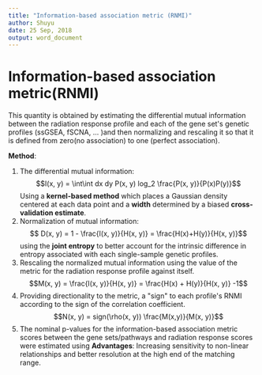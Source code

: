 ```yaml
---
title: "Information-based association metric (RNMI)"
author: Shuyu
date: 25 Sep, 2018
output: word_document
---
```

# Information-based association metric(RNMI)
This quantity is obtained by estimating the differential mutual information between the radiation response profile and each of the gene set's genetic profiles (ssGSEA, fSCNA, ... )and then normalizing and rescaling it so that it is defined from zero(no association) to one (perfect association).

**Method**:
1. The differential mutual information:
$$I(x, y) = \int\int dx dy P(x, y) log_2 \frac{P(x, y)}{P(x)P(y)}$$
Using a **kernel-based method** which places a Gaussian density centered at each data point and a **width** determined by a biased **cross-validation estimate**.
2. Normalization of mutual information:
$$ D(x, y) = 1 - \frac{I(x, y)}{H(x, y)} = \frac{H(x)+H(y)}{H(x, y)}$$
using the **joint entropy** to better account for the intrinsic difference in entropy associated with each single-sample genetic profiles.
3. Rescaling the normalized mutual information using the value of the metric for the radiation response profile against itself.
$$M(x, y) = \frac{I(x, y)}{H(x, y)} = \frac{H(x) + H(y)}{H(x, y)} -1$$
4. Providing directionality to the metric, a "sign" to each profile's RNMI according to the sign of the correlation coefficient.
$$N(x, y) = sign(\rho(x, y)) \frac{M(x,y)}{M(x, y)}$$
5. The nominal p-values for the information-based association metric scores between the gene sets/pathways and radiation response scores were estimated using 
**Advantages**:
Increasing sensitivity to non-linear relationships and better resolution at the high end of the matching range.
